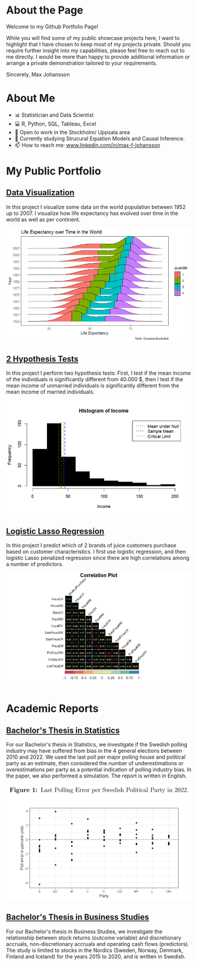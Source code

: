 # About the Page

Welcome to my Github Portfolio Page!

While you will find some of my public showcase projects here, I want to highlight that I have chosen to keep most of my projects private. Should you require further insight into my capabilities, please feel free to reach out to me directly. I would be more than happy to provide additional information or arrange a private demonstration tailored to your requirements. 

Sincerely, 
Max Johansson

# About Me
- 📊 Statistician and Data Scientist
- 💻 R, Python, SQL, Tableau, Excel
- 🔭 Open to work in the Stockholm/ Uppsala area
- 🌱 Currently studying Strucural Equation Models and Causal Inference.
- 📫 How to reach me: www.linkedin.com/in/max-f-johansson

# My Public Portfolio

## [Data Visualization](https://muddaj.github.io/Data-Visualization/)
In this project I visualize some data on the world population between 1952 up to 2007. I visualize how life expectancy has evolved over time in the world as well as per continent. 

<p align="left">
  <img src="Assets/densityplot.png" alt="Data-viz"/>
</p>

## [2 Hypothesis Tests](https://muddaj.github.io/Portfolio-Hypothesis-Testing/)

In this project I perform two hypothesis tests: First, I test if the mean income of the individuals is significantly different from 40.000 $, then I test if the mean income of unmarried individuals is significantly different from the mean income of married individuals.

<p align="left">
  <img src="Assets/Histogram.png" alt="2 Hypothesis Tests"/>
</p>

## [Logistic Lasso Regression](https://muddaj.github.io/Logistic-Regression/)
In this project I predict which of 2 brands of juice customers purchase based on customer characteristics. I first use logistic regression, and then logistic Lasso penalized regression since there are high correlations among a number of predictors.

<p align="left">
  <img src="Assets/correlation.png" alt="Logistic Lasso Regression"/>
</p>

# Academic Reports

## [Bachelor's Thesis in Statistics](https://urn.kb.se/resolve?urn=urn:nbn:se:uu:diva-495793)
For our Bachelor's thesis in Statistics, we investigate if the Swedish polling industry may have suffered from bias in the 4 general elections between 2010 and 2022. We used the last poll per major polling house and political party as an estimate, then considered the number of underestimations or overestimations per party as a potential indication of polling industry bias. In the paper, we also performed a simulation. The report is written in English. 

<p align="left">
  <img src="Assets/poll.png" alt="Bachelor Statistics"/>
</p>

## [Bachelor's Thesis in Business Studies](https://urn.kb.se/resolve?urn=urn:nbn:se:uu:diva-468117)
For our Bachelor's thesis in Business Studies, we investigate the relationship between stock returns (outcome variable) and discretionary accruals, non-discretionary accruals and operating cash flows (predictors). The study is limited to stocks in the Nordics (Sweden, Norway, Denmark, Finland and Iceland) for the years 2015 to 2020, and is written in Swedish. 




